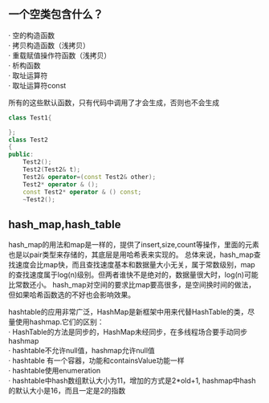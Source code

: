 ## 一个空类包含什么？

· 空的构造函数\
· 拷贝构造函数（浅拷贝）\
· 重载赋值操作符函数（浅拷贝）\
· 析构函数\
· 取址运算符\
· 取址运算符const

所有的这些默认函数，只有代码中调用了才会生成，否则也不会生成

```C++
class Test1{

};
class Test2
{
public:
    Test2();
    Test2(Test2& t);
    Test2& operator=(const Test2& other);
    Test2* operator & ();
    const Test2* operator & () const;
    ~Test2();
```

## hash_map,hash_table

hash_map的用法和map是一样的，提供了insert,size,count等操作，里面的元素也是以pair类型来存储的，其底层是用哈希表来实现的。
总体来说，hash_map查找速度会比map快，而且查找速度基本和数据量大小无关，属于常数级别，map的查找速度属于log(n)级别。但两者谁快不是绝对的，数据量很大时，log(n)可能比常数还小。
hash_map对空间的要求比map要高很多，是空间换时间的做法，但如果哈希函数选的不好也会影响效果。

hashtable的应用非常广泛，HashMap是新框架中用来代替HashTable的类，尽量使用hashmap.它们的区别：\
· HashTable的方法是同步的，HashMap未经同步，在多线程场合要手动同步hashmap \
· hashtable不允许null值，hashmap允许null值\
· hashtable 有一个容器，功能和containsValue功能一样\
· hashtable使用enumeration\
· hashtable中hash数组默认大小为11，增加的方式是2*old+1, hashmap中hash的默认大小是16，而且一定是2的指数
